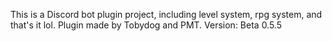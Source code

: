 This is a Discord bot plugin project, including level system, rpg system, and that's it lol.
Plugin made by Tobydog and PMT.
Version: Beta 0.5.5